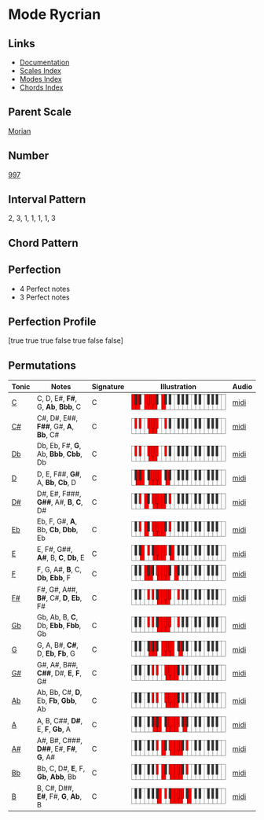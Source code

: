 # Mode Rycrian

## Links

- [Documentation](index.md)
- [Scales Index](Scales.md)
- [Modes Index](Modes.md)
- [Chords Index](Chords.md)

## Parent Scale

[Morian](ScaleMorian.md)

## Number

[997](https://ianring.com/musictheory/scales/997)

## Interval Pattern

2, 3, 1, 1, 1, 1, 3

## Chord Pattern



## Perfection

- 4 Perfect notes
- 3 Perfect notes

## Perfection Profile

[true true true false true false false]

## Permutations

| Tonic | Notes | Signature | Illustration | Audio |
|-------|-------|-----------|--------------|-------|
| [C](ModeCNaturalRycrian.md) | C, D, E#, **F#**, G, **Ab**, **Bbb**, C | C | ![CNaturalRycrian](ModeCNaturalRycrian.png) | [midi](https://github.com/edipermadi/music/blob/main/docs/ModeCNaturalRycrian.mid?raw=true) |
| [C#](ModeCSharpRycrian.md) | C#, D#, E##, **F##**, G#, **A**, **Bb**, C# | C | ![CSharpRycrian](ModeCSharpRycrian.png) | [midi](https://github.com/edipermadi/music/blob/main/docs/ModeCSharpRycrian.mid?raw=true) |
| [Db](ModeDFlatRycrian.md) | Db, Eb, F#, **G**, Ab, **Bbb**, **Cbb**, Db | C | ![DFlatRycrian](ModeDFlatRycrian.png) | [midi](https://github.com/edipermadi/music/blob/main/docs/ModeDFlatRycrian.mid?raw=true) |
| [D](ModeDNaturalRycrian.md) | D, E, F##, **G#**, A, **Bb**, **Cb**, D | C | ![DNaturalRycrian](ModeDNaturalRycrian.png) | [midi](https://github.com/edipermadi/music/blob/main/docs/ModeDNaturalRycrian.mid?raw=true) |
| [D#](ModeDSharpRycrian.md) | D#, E#, F###, **G##**, A#, **B**, **C**, D# | C | ![DSharpRycrian](ModeDSharpRycrian.png) | [midi](https://github.com/edipermadi/music/blob/main/docs/ModeDSharpRycrian.mid?raw=true) |
| [Eb](ModeEFlatRycrian.md) | Eb, F, G#, **A**, Bb, **Cb**, **Dbb**, Eb | C | ![EFlatRycrian](ModeEFlatRycrian.png) | [midi](https://github.com/edipermadi/music/blob/main/docs/ModeEFlatRycrian.mid?raw=true) |
| [E](ModeENaturalRycrian.md) | E, F#, G##, **A#**, B, **C**, **Db**, E | C | ![ENaturalRycrian](ModeENaturalRycrian.png) | [midi](https://github.com/edipermadi/music/blob/main/docs/ModeENaturalRycrian.mid?raw=true) |
| [F](ModeFNaturalRycrian.md) | F, G, A#, **B**, C, **Db**, **Ebb**, F | C | ![FNaturalRycrian](ModeFNaturalRycrian.png) | [midi](https://github.com/edipermadi/music/blob/main/docs/ModeFNaturalRycrian.mid?raw=true) |
| [F#](ModeFSharpRycrian.md) | F#, G#, A##, **B#**, C#, **D**, **Eb**, F# | C | ![FSharpRycrian](ModeFSharpRycrian.png) | [midi](https://github.com/edipermadi/music/blob/main/docs/ModeFSharpRycrian.mid?raw=true) |
| [Gb](ModeGFlatRycrian.md) | Gb, Ab, B, **C**, Db, **Ebb**, **Fbb**, Gb | C | ![GFlatRycrian](ModeGFlatRycrian.png) | [midi](https://github.com/edipermadi/music/blob/main/docs/ModeGFlatRycrian.mid?raw=true) |
| [G](ModeGNaturalRycrian.md) | G, A, B#, **C#**, D, **Eb**, **Fb**, G | C | ![GNaturalRycrian](ModeGNaturalRycrian.png) | [midi](https://github.com/edipermadi/music/blob/main/docs/ModeGNaturalRycrian.mid?raw=true) |
| [G#](ModeGSharpRycrian.md) | G#, A#, B##, **C##**, D#, **E**, **F**, G# | C | ![GSharpRycrian](ModeGSharpRycrian.png) | [midi](https://github.com/edipermadi/music/blob/main/docs/ModeGSharpRycrian.mid?raw=true) |
| [Ab](ModeAFlatRycrian.md) | Ab, Bb, C#, **D**, Eb, **Fb**, **Gbb**, Ab | C | ![AFlatRycrian](ModeAFlatRycrian.png) | [midi](https://github.com/edipermadi/music/blob/main/docs/ModeAFlatRycrian.mid?raw=true) |
| [A](ModeANaturalRycrian.md) | A, B, C##, **D#**, E, **F**, **Gb**, A | C | ![ANaturalRycrian](ModeANaturalRycrian.png) | [midi](https://github.com/edipermadi/music/blob/main/docs/ModeANaturalRycrian.mid?raw=true) |
| [A#](ModeASharpRycrian.md) | A#, B#, C###, **D##**, E#, **F#**, **G**, A# | C | ![ASharpRycrian](ModeASharpRycrian.png) | [midi](https://github.com/edipermadi/music/blob/main/docs/ModeASharpRycrian.mid?raw=true) |
| [Bb](ModeBFlatRycrian.md) | Bb, C, D#, **E**, F, **Gb**, **Abb**, Bb | C | ![BFlatRycrian](ModeBFlatRycrian.png) | [midi](https://github.com/edipermadi/music/blob/main/docs/ModeBFlatRycrian.mid?raw=true) |
| [B](ModeBNaturalRycrian.md) | B, C#, D##, **E#**, F#, **G**, **Ab**, B | C | ![BNaturalRycrian](ModeBNaturalRycrian.png) | [midi](https://github.com/edipermadi/music/blob/main/docs/ModeBNaturalRycrian.mid?raw=true) |
